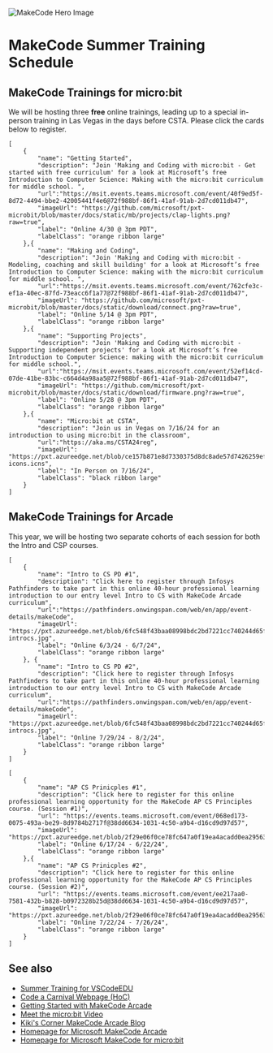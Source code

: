 
![MakeCode Hero Image](https://pxt.azureedge.net/blob/67e56508413dd82807151fefa88b9c8cb2f03392/static/images/hero.png) 



# MakeCode Summer Training Schedule

## MakeCode Trainings for micro:bit
We will be hosting three **free** online trainings, leading up to a special in-person training in Las Vegas in the days before CSTA. Please click the cards below to register. 


```codecard
[
    {
        "name": "Getting Started",
        "description": "Join 'Making and Coding with micro:bit - Get started with free curriculum' for a look at Microsoft’s free Introduction to Computer Science: Making with the micro:bit curriculum for middle school. ",
        "url":"https://msit.events.teams.microsoft.com/event/40f9ed5f-8d72-4494-bbe2-42005441f4e6@72f988bf-86f1-41af-91ab-2d7cd011db47",
        "imageUrl": "https://github.com/microsoft/pxt-microbit/blob/master/docs/static/mb/projects/clap-lights.png?raw=true",
        "label": "Online 4/30 @ 3pm PDT",
        "labelClass": "orange ribbon large"
    },{
        "name": "Making and Coding",
        "description": "Join 'Making and Coding with micro:bit - Modeling, coaching and skill building' for a look at Microsoft’s free Introduction to Computer Science: making with the micro:bit curriculum for middle school. ",
        "url":"https://msit.events.teams.microsoft.com/event/762cfe3c-ef1a-40ec-87fd-73eacc6f1a77@72f988bf-86f1-41af-91ab-2d7cd011db47",
        "imageUrl": "https://github.com/microsoft/pxt-microbit/blob/master/docs/static/download/connect.png?raw=true",
        "label": "Online 5/14 @ 3pm PDT",
        "labelClass": "orange ribbon large"
    },{
        "name": "Supporting Projects",
        "description": "Join 'Making and Coding with micro:bit - Supporting independent projects' for a look at Microsoft’s free Introduction to Computer Science: making with the micro:bit curriculum for middle school.",
        "url":"https://msit.events.teams.microsoft.com/event/52ef14cd-07de-41be-83bc-c664d4a98aa5@72f988bf-86f1-41af-91ab-2d7cd011db47",
        "imageUrl": "https://github.com/microsoft/pxt-microbit/blob/master/docs/static/download/firmware.png?raw=true",
        "label": "Online 5/28 @ 3pm PDT",
        "labelClass": "orange ribbon large"
    },{
        "name": "Micro:bit at CSTA",
        "description": "Join us in Vegas on 7/16/24 for an introduction to using micro:bit in the classroom",
        "url":"https://aka.ms/CSTA24reg",
        "imageUrl": "https://pxt.azureedge.net/blob/ce157b871e8d7330375d8dc8ade57d7426259ef4/static/electron-icons.icns",
        "label": "In Person on 7/16/24",
        "labelClass": "black ribbon large"
    }
]
```

## MakeCode Trainings for Arcade 
This year, we will be hosting two separate cohorts of each session for both the Intro and CSP courses. 

```codecard
[
    {
        "name": "Intro to CS PD #1",
        "description": "Click here to register through Infosys Pathfinders to take part in this online 40-hour professional learning introduction to our entry level Intro to CS with MakeCode Arcade curriculum",
        "url":"https://pathfinders.onwingspan.com/web/en/app/event-details/makeCode",
        "imageUrl": "https://pxt.azureedge.net/blob/6fc548f43baa08998bdc2bd7221cc740244d65f5/static/courses/teals-introcs.jpg",
        "label": "Online 6/3/24 - 6/7/24",
        "labelClass": "orange ribbon large"
    }, {
        "name": "Intro to CS PD #2",
        "description": "Click here to register through Infosys Pathfinders to take part in this online 40-hour professional learning introduction to our entry level Intro to CS with MakeCode Arcade curriculum",
        "url":"https://pathfinders.onwingspan.com/web/en/app/event-details/makeCode",
        "imageUrl": "https://pxt.azureedge.net/blob/6fc548f43baa08998bdc2bd7221cc740244d65f5/static/courses/teals-introcs.jpg",
        "label": "Online 7/29/24 - 8/2/24",
        "labelClass": "orange ribbon large"
    }
]
```
```codecard
[
    {
        "name": "AP CS Prinicples #1",
        "description": "Click here to register for this online professional learning opportunity for the MakeCode AP CS Principles course. (Session #1)",
        "url": "https://events.teams.microsoft.com/event/068ed173-0075-493a-be29-8d9784b2717f@38dd6634-1031-4c50-a9b4-d16cd9d97d57",
        "imageUrl": "https://pxt.azureedge.net/blob/2f29e06f0ce78fc647a0f19ea4acadd0ea29563c/static/courses/csp.png",
        "label": "Online 6/17/24 - 6/22/24",
        "labelClass": "orange ribbon large"
    },{
        "name": "AP CS Prinicples #2",
        "description": "Click here to register for this online professional learning opportunity for the MakeCode AP CS Principles course. (Session #2)",
        "url": "https://events.teams.microsoft.com/event/ee217aa0-7581-432b-b828-b0972328b25d@38dd6634-1031-4c50-a9b4-d16cd9d97d57",
        "imageUrl": "https://pxt.azureedge.net/blob/2f29e06f0ce78fc647a0f19ea4acadd0ea29563c/static/courses/csp.png",
        "label": "Online 7/22/24 - 7/26/24",
        "labelClass": "orange ribbon large"
    }
]
```
<!--
## MakeCode Trainings for Minecraft

```codecard
[
    {
        "name": "Teach Minecraft Code",
        "description": "All you need to know has been presented in this easy to follow PDF.",
        "url":"https://aka.ms/carnivalGuide",
        "imageUrl": "https://pxt.azureedge.net/blob/67b55f01ae0289333b6900632b6edc08d74462a8/static/live-coding/eO8cXUjwrmM.jpg",
        "label": "Online 6/17/24 - 6/22/24",
        "labelClass": "green ribbon large"
    }, {
        "name": "Resources Drive",
        "description": "This is home base for all of the resources that accompany the Code a Carnival Lesson",
        "url":"https://aka.ms/carnivalDrive",
        "imageUrl": "https://pxt.azureedge.net/blob/6ad07456e1cb95a5339fb6562e1589cc9d65608d/static/mods/gladiator.jpg",
        "label": "Online 6/17/24 - 6/22/24",
        "labelClass": "green ribbon large"
    }
]
```
-->


## See also

* [Summer Training for VSCodeEDU](https://vscodeedu.com/educators)
* [Code a Carnival Webpage (HoC)](https://arcade.makecode.com/hour-of-code-2022)
* [Getting Started with MakeCode Arcade](https://youtu.be/DE_-0flM324)
* [Meet the micro:bit Video](https://youtu.be/iG-cRQXP7R8)
* [Kiki's Corner MakeCode Arcade Blog](https://medium.com/kikis-corner)
* [Homepage for Microsoft MakeCode Arcade](https://arcade.makecode.com/)
* [Homepage for Microsoft MakeCode for micro:bit](https://makecode.microbit.org/)

